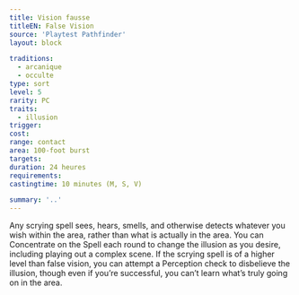 ```yaml
---
title: Vision fausse
titleEN: False Vision
source: 'Playtest Pathfinder'
layout: block

traditions:
  - arcanique
  - occulte
type: sort
level: 5
rarity: PC
traits:
  - illusion
trigger: 
cost: 
range: contact
area: 100-foot burst
targets: 
duration: 24 heures
requirements: 
castingtime: 10 minutes (M, S, V)

summary: '..'
---
```

Any scrying spell sees, hears, smells, and otherwise detects whatever you wish within the area, rather than what is actually in the area. You can Concentrate on the Spell each round to change the illusion as you desire, including playing out a complex scene. If the scrying spell is of a higher level than false vision, you can attempt a Perception check to disbelieve the illusion, though even if you’re successful, you can’t learn what’s truly going on in the area.
